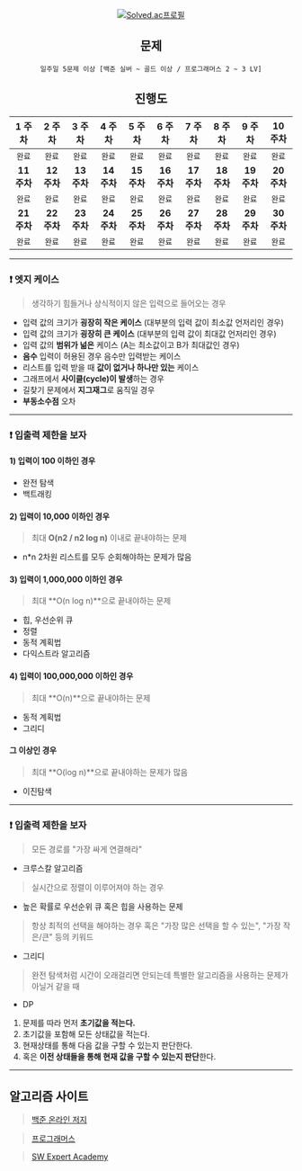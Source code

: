 <div align=center>

[![Solved.ac프로필](http://mazassumnida.wtf/api/v2/generate_badge?boj=jwj06011)](https://solved.ac/jwj06011)

## 문제
`일주일 5문제 이상 [백준 실버 ~ 골드 이상 / 프로그래머스 2 ~ 3 LV]`

  
## 진행도

|1 주차|2 주차|3 주차|4 주차|5 주차|6 주차|7 주차|8 주차|9 주차|10 주차|
|:---:|:---:|:---:|:---:|:---:|:---:|:---:|:---:|:---:|:---:|
|`완료`|`완료`|`완료`|`완료`|`완료`|`완료`|`완료`|`완료`|`완료`|`완료`|
|**11 주차**|**12 주차**|**13 주차**|**14 주차**|**15 주차**|**16 주차**|**17 주차**|**18 주차**|**19 주차**|**20 주차**|
|`완료`|`완료`|`완료`|`완료`|`완료`|`완료`|`완료`|`완료`|`완료`|`완료`|
|**21 주차**|**22 주차**|**23 주차**|**24 주차**|**25 주차**|**26 주차**|**27 주차**|**28 주차**|**29 주차**|**30 주차**|
|`완료`|`완료`|`완료`|`완료` | `완료`| `완료` | `완료` | `완료`|`완료` |`완료`|
</div>

---

### ❗️ 엣지 케이스
> 생각하기 힘들거나 상식적이지 않은 입력으로 들어오는 경우
- 입력 값의 크기가 **굉장히 작은 케이스** (대부분의 입력 값이 최소값 언저리인 경우)
- 입력 값의 크기가 **굉장히 큰 케이스** (대부분의 입력 값이 최대값 언저리인 경우)
- 입력 값의 **범위가 넒은** 케이스 (A는 최소값이고 B가 최대값인 경우)
- **음수** 입력이 허용된 경우 음수만 입력받는 케이스
- 리스트를 입력 받을 때 **값이 없거나 하나만 있는** 케이스
- 그래프에서 **사이클(cycle)이 발생**하는 경우
- 길찾기 문제에서 **지그재그**로 움직일 경우
- **부동소수점** 오차

<hr>

### ❗️ 입출력 제한을 보자

#### 1) 입력이 100 이하인 경우
- 완전 탐색
- 백트래킹

#### 2) 입력이 10,000 이하인 경우
> 최대 **O(n2 / n2 log n)** 이내로 끝내야하는 문제
- n*n 2차원 리스트를 모두 순회해야하는 문제가 많음

#### 3) 입력이 1,000,000 이하인 경우
> 최대 **O(n log n)**으로 끝내야하는 문제
- 힙, 우선순위 큐
- 정렬
- 동적 계획법
- 다익스트라 알고리즘

#### 4) 입력이 100,000,000 이하인 경우
> 최대 **O(n)**으로 끝내야하는 문제
- 동적 계획법
- 그리디

#### 그 이상인 경우
> 최대 **O(log n)**으로 끝내야하는 문제가 많음
- 이진탐색

<hr>

### ❗️ 입출력 제한을 보자

> 모든 경로를 "가장 싸게 연결해라"
- 크루스칼 알고리즘

> 실시간으로 정렬이 이루어져야 하는 경우
- 높은 확률로 우선순위 큐 혹은 힙을 사용하는 문제

> 항상 최적의 선택을 해야하는 경우 혹은 "가장 많은 선택을 할 수 있는", "가장 작은/큰" 등의 키워드
- 그리디

> 완전 탐색처럼 시간이 오래걸리면 안되는데 특별한 알고리즘을 사용하는 문제가 아닐거 같을 때
- DP
1) 문제를 따라 먼저 **초기값을 적는다.**
2) 초기값을 포함해 모든 상태값을 적는다.
3) 현재상태를 통해 다음 값을 구할 수 있는지 판단한다.
4) 혹은 **이전 상태들을 통해 현재 값을 구할 수 있는지 판단**한다. 

---
##  알고리즘 사이트
> [백준 온라인 저지](https://www.acmicpc.net/)

> [프로그래머스](https://programmers.co.kr/)

> [SW Expert Academy](https://swexpertacademy.com/main/main.do)


  





